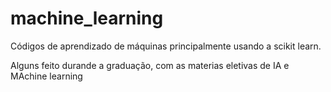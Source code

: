 # machine_learning
Códigos de aprendizado de máquinas principalmente usando a scikit learn.

Alguns feito durande a graduação, com as materias eletivas de IA e MAchine learning

